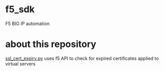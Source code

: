 # f5_sdk
F5 BIG IP automation

# about this repository

[ssl_cert_expiry.py](https://github.com/kila-kam/f5_sdk/blob/master/ssl_cert_expiry.py)  uses f5 API to check for expired certificates applied to virtual servers

